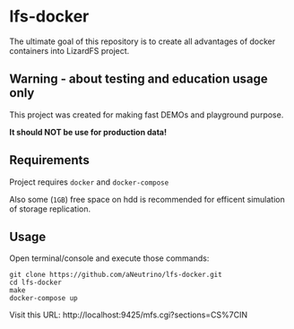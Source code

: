 # lfs-docker

The ultimate goal of this repository is to create all advantages of docker containers into LizardFS project.

## Warning - about testing and education usage only

This project was created for making fast DEMOs and playground purpose.

**It should NOT be use for production data!**

## Requirements

Project requires `docker` and `docker-compose`

Also some (`1GB`) free space on hdd is recommended for efficent simulation of storage replication.

## Usage

Open terminal/console and execute those commands:

```shell
git clone https://github.com/aNeutrino/lfs-docker.git
cd lfs-docker
make
docker-compose up
```

Visit this URL: http://localhost:9425/mfs.cgi?sections=CS%7CIN
